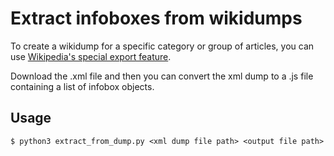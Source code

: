 # Extract infoboxes from wikidumps

To create a wikidump for a specific category or group of articles, you can use [Wikipedia's special export feature](https://en.wikipedia.org/wiki/Special%3aExport).

Download the .xml file and then you can convert the xml dump to a .js file containing a list of infobox objects.

## Usage
```
$ python3 extract_from_dump.py <xml dump file path> <output file path>
```
